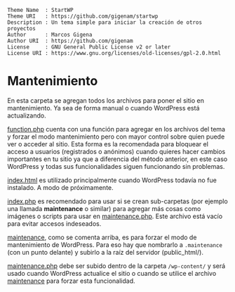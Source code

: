 ```
Theme Name  : StartWP
Theme URI   : https://github.com/gigenam/startwp
Description : Un tema simple para iniciar la creación de otros proyectos
Author      : Marcos Gigena
Author URI  : https://github.com/gigenam
License     : GNU General Public License v2 or later
License URI : https://www.gnu.org/licenses/old-licenses/gpl-2.0.html
```

# Mantenimiento

En esta carpeta se agregan todos los archivos para poner el sitio en mantenimiento.
Ya sea de forma manual o cuando WordPress está actualizando.

[function.php](./function.php) cuenta con una función para agregar en los archivos
del tema y forzar el modo mantenimiento pero con mayor control sobre quien puede
ver o acceder al sitio. Esta forma es la recomendada para bloquear el acceso
a usuarios (registrados o anónimos) cuando quieres hacer cambios importantes en
tu sitio ya que a diferencia del método anterior, en este caso WordPress y todas
sus funcionalidades siguen funcionando sin problemas.

[index.html](./index.html) es utilizado principalmente cuando WordPress todavía
no fue instalado. A modo de próximamente.

[index.php](./index.php) es recomendado para usar si se crean sub-carpetas
(por ejemplo una llamada **maintenance** o similar) para agregar más cosas como
imágenes o scripts para usar en [maintenance.php](./maintenance.php). Este archivo
está vacío para evitar accesos indeseados.

[maintenance](./maintenance), como se comenta arriba, es para forzar el modo de
mantenimiento de WordPress. Para eso hay que nombrarlo a `.maintenance` (con un punto delante)
y subirlo a la raíz del servidor (public_html/).

[maintenance.php](./maintenance.php) debe ser subido dentro de la carpeta
`/wp-content/` y será usado cuando WordPress actualice el sitio o cuando se
utilice el archivo [maintenance](./maintenance) para forzar esta funcionalidad.
